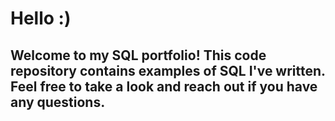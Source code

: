 # Hello :) 

## Welcome to my SQL portfolio! This code repository contains examples of SQL I've written. Feel free to take a look and reach out if you have any questions.

